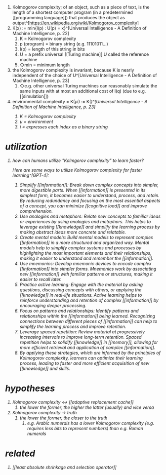 1. Kolmogorov complexity; of an object, such as a piece of text, is the length of a shortest computer program (in a predetermined [[programming language]]) that produces the object as output^[https://en.wikipedia.org/wiki/Kolmogorov_complexity]
2. K(x) := min{l(p) : U(p) = x}^[Universal Intelligence - A Definition of Machine Intelligence, p. 22]
	1. K = Kolmogorov complexity
	2. p (program) = binary string (e.g. 11101011...)
	3. l(p) = length of this string in bits
	4. U = a prefix universal [[Turing machine]] U called the reference machine
	5. ◇min = minimum length
3. the Kolmogorov complexity is invariant, because K is nearly independent of the choice of U^[Universal Intelligence - A Definition of Machine Intelligence, p. 23]
	1. ◇e.g. other universal Turing machines can reasonably simulate the same inputs with at most an additional cost of l(q) (due to e.g. [[simulation]])
4. environmental complexity = K(µi) := K(<i>)^[Universal Intelligence - A Definition of Machine Intelligence, p. 23]
	1. K = Kolmogorov complexity
	2. µ = environment
	3. i = expresses each index as a binary string

# utilization
1. how can humans utilize "Kolmgorov complexity" to learn faster?
   
   Here are some ways to utilize Kolmogorov complexity for faster learning^[GPT-4]:
   
   1. Simplify [[information]]: Break down complex concepts into simpler, more digestible parts. When [[information]] is presented in its simplest form, it becomes easier to understand, process, and retain. By reducing redundancy and focusing on the most essential aspects of a concept, you can minimize [[cognitive load]] and improve comprehension.
   2. Use analogies and metaphors: Relate new concepts to familiar ideas or experiences by using analogies and metaphors. This helps to leverage existing [[knowledge]] and simplify the learning process by making abstract ideas more concrete and relatable.
   3. Create mental models: Build mental models to represent complex [[information]] in a more structured and organized way. Mental models help to simplify complex systems and processes by highlighting the most important elements and their relationships, making it easier to understand and remember the [[information]].
   4. Use mnemonics: Develop mnemonic devices to encode complex [[information]] into simpler forms. Mnemonics work by associating new [[information]] with familiar patterns or structures, making it easier to recall later.
   5. Practice active learning: Engage with the material by asking questions, discussing concepts with others, or applying the [[knowledge]] in real-life situations. Active learning helps to reinforce understanding and retention of complex [[information]] by encouraging deeper processing.
   6. Focus on patterns and relationships: Identify patterns and relationships within the [[information]] being learned. Recognizing connections between different pieces of [[information]] can help to simplify the learning process and improve retention.
   7. Leverage spaced repetition: Review material at progressively increasing intervals to improve long-term retention. Spaced repetition helps to solidify [[knowledge]] in [[memory]], allowing for more efficient retrieval and application of complex [[information]].
   8. By applying these strategies, which are informed by the principles of Kolmogorov complexity, learners can optimize their learning process, leading to faster and more efficient acquisition of new [[knowledge]] and skills.

# hypotheses
1. Kolmogorov complexity ↔ [[adaptive replacement cache]]
	1. the lower the former, the higher the latter (usually) and vice versa
2. Kolmogorov complexity → truth
	1. the lower the former, the closer to the truth
		1. e.g. Arabic numerals has a lower Kolmogorov complexity (e.g. requires less bits to represent numbers) than e.g. Roman numerals

# related
1. [[least absolute shrinkage and selection operator]]